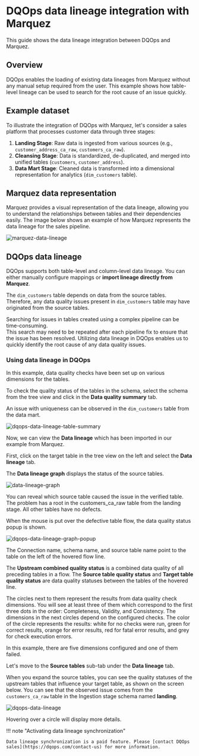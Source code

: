 # DQOps data lineage integration with Marquez
This guide shows the data lineage integration between DQOps and Marquez.

## Overview

DQOps enables the loading of existing data lineages from Marquez without any manual setup required from the user.
This example shows how table-level lineage can be used to search for the root cause of an issue quickly.

## Example dataset

To illustrate the integration of DQOps with Marquez, let's consider a sales platform that processes customer data through three stages:

1. **Landing Stage**: Raw data is ingested from various sources (e.g., `customer_address_ca_raw`, `customers_ca_raw`).
2. **Cleansing Stage**: Data is standardized, de-duplicated, and merged into unified tables (`customers`, `customer_address`).
3. **Data Mart Stage**: Cleaned data is transformed into a dimensional representation for analytics (`dim_customers` table).

## Marquez data representation
Marquez provides a visual representation of the data lineage, allowing you to understand the relationships between
tables and their dependencies easily. The image below shows an example of how Marquez represents the data lineage for the sales pipeline.

![marquez-data-lineage](https://dqops.com/docs/images/integrations/data-lineage/marquez/marquez-data-lineage.png)


## DQOps data lineage

DQOps supports both table-level and column-level data lineage. 
You can either manually configure mappings or **import lineage directly from Marquez**.

The `dim_customers` table depends on data from the source tables. 
Therefore, any data quality issues present in `dim_customers` table may have originated from the source tables.

Searching for issues in tables created using a complex pipeline can be time-consuming.  
This search may need to be repeated after each pipeline fix to ensure that the issue has been resolved.
Utilizing data lineage in DQOps enables us to quickly identify the root cause of any data quality issues.

### Using data lineage in DQOps

In this example, data quality checks have been set up on various dimensions for the tables.

To check the quality status of the tables in the schema, select the schema from the tree view and click in the **Data quality summary** tab.

An issue with uniqueness can be observed in the `dim_customers` table from the data mart.

![dqops-data-lineage-table-summary](https://dqops.com/docs/images/integrations/data-lineage/marquez/dqops-data-lineage-table-summery.png)

Now, we can view the **Data lineage** which has been imported in our example from Marquez. 

First, click on the target table in the tree view on the left and select the **Data lineage** tab.

The **Data lineage graph** displays the status of the source tables. 

![data-lineage-graph](https://dqops.com/docs/images/integrations/data-lineage/marquez/data-lineage-graph.png)

You can reveal which source table caused the issue in the verified table.
The problem has a root in the customers_ca_raw table from the landing stage.
All other tables have no defects.

When the mouse is put over the defective table flow, the data quality status popup is shown.

![dqops-data-lineage-graph-popup](https://dqops.com/docs/images/integrations/data-lineage/marquez/data-lineage-graph-popup.png)

The Connection name, schema name, and source table name point to the table on the left of the hovered flow line.

The **Upstream combined quality status** is a combined data quality of all preceding tables in a flow.
The **Source table quality status** and **Target table quality status** are data quality statuses between the tables of the hovered line.

The circles next to them represent the results from data quality check dimensions.
You will see at least three of them which correspond to the first three dots in the order: Completeness, Validity, and Consistency.
The dimensions in the next circles depend on the configured checks.
The color of the circle represents the results: white for no checks were run, green for correct results, orange for error results, 
red for fatal error results, and grey for check execution errors. 

In this example, there are five dimensions configured and one of them failed.

Let's move to the **Source tables** sub-tab under the **Data lineage** tab.

When you expand the source tables, you can see the quality statuses of the upstream tables that influence your target table, as shown on the screen below.
You can see that the observed issue comes from the `customers_ca_raw` table in the Ingestion stage schema named **landing**.

![dqops-data-lineage](https://dqops.com/docs/images/integrations/data-lineage/marquez/dqops-data-lineage3.png)

Hovering over a circle will display more details.


!!! note "Activating data lineage synchronization"

    Data lineage synchronization is a paid feature. Please [contact DQOps sales](https://dqops.com/contact-us) for more information.

